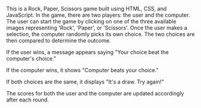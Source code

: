 This is a Rock, Paper, Scissors game built using HTML, CSS, and JavaScript.
In the game, there are two players: the user and the computer.
The user can start the game by clicking on one of the three available images representing 'Rock', 'Paper', or 'Scissors'.
Once the user makes a selection, the computer randomly picks its own choice.
The two choices are then compared to determine the outcome.

If the user wins, a message appears saying "Your choice beat the computer's choice."

If the computer wins, it shows "Computer beats your choice."

If both choices are the same, it displays "It's a draw. Try again!"

The scores for both the user and the computer are updated accordingly after each round.